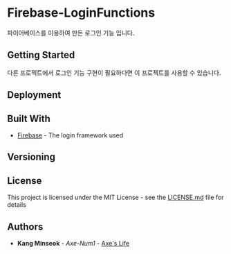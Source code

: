 # Firebase-LoginFunctions

파이어베이스를 이용하여 만든 로그인 기능 입니다.

## Getting Started

다른 프로젝트에서 로그인 기능 구현이 필요하다면 이 프로젝트를 사용할 수 있습니다.

## Deployment

## Built With

* [Firebase](https://firebase.google.com/?&gclid=Cj0KCQjwoqDtBRD-ARIsAL4pviClBagMFchiylPsW0mbn23HtPWgLjiTXemq6dYC8telVepxfJKnWtcaAnbtEALw_wcB) - The login framework used

## Versioning

## License

This project is licensed under the MIT License - see the [LICENSE.md](https://github.com/Axe-Num1/Firebase-LoginFunctions/blob/master/LICENSE) file for details

## Authors

* **Kang Minseok** - *Axe-Num1* - [Axe's Life](https://axe-num1.tistory.com)
